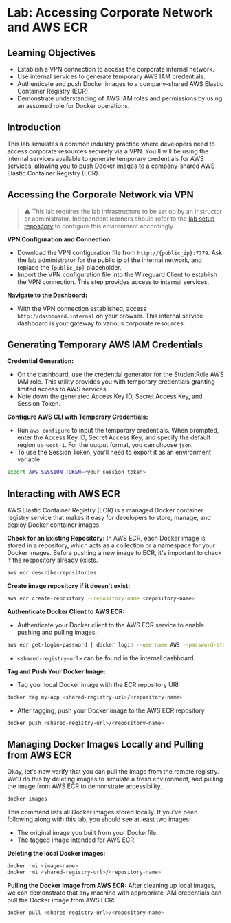# Lab: Accessing Corporate Network and AWS ECR

## Learning Objectives
- Establish a VPN connection to access the corporate internal network.
- Use internal services to generate temporary AWS IAM credentials.
- Authenticate and push Docker images to a company-shared AWS Elastic Container Registry (ECR).
- Demonstrate understanding of AWS IAM roles and permissions by using an assumed role for Docker operations.

## Introduction
This lab simulates a common industry practice where developers need to access corporate resources securely via a VPN. You'll will be using the internal services available to generate temporary credentials for AWS services, allowing you to push Docker images to a company-shared AWS Elastic Container Registry (ECR).

## Accessing the Corporate Network via VPN
> :warning: This lab requires the lab infrastructure to be set up by an instructor or administrator. Independent learners should refer to the [lab setup repository](https://github.com/open-devsecops/lab-infra-setup/tree/main/topic-2-cicd-lab/aws) to configure this environment accordingly.

**VPN Configuration and Connection:**
- Download the VPN configuration file from `http://{public_ip}:7779`. Ask the lab administrator for the public ip of the internal network, and replace the `{public_ip}` placeholder.
- Import the VPN configuration file into the Wireguard Client to establish the VPN connection. This step provides access to internal services.

**Navigate to the Dashboard:**
- With the VPN connection established, access `http://dashboard.internal` on your browser. This internal service dashboard is your gateway to various corporate resources.

## Generating Temporary AWS IAM Credentials

**Credential Generation:**
- On the dashboard, use the credential generator for the StudentRole AWS IAM role. This utility provides you with temporary credentials granting limited access to AWS services.
- Note down the generated Access Key ID, Secret Access Key, and Session Token.

**Configure AWS CLI with Temporary Credentials:**
- Run `aws configure` to input the temporary credentials. When prompted, enter the Access Key ID, Secret Access Key, and specify the default region `us-west-1`. For the output format, you can choose `json`.
- To use the Session Token, you'll need to export it as an environment variable:

```bash
export AWS_SESSION_TOKEN=<your_session_token>
```

## Interacting with AWS ECR
AWS Elastic Container Registry (ECR) is a managed Docker container registry service that makes it easy for developers to store, manage, and deploy Docker container images.

**Check for an Existing Repository:**
In AWS ECR, each Docker image is stored in a repository, which acts as a collection or a namespace for your Docker images. Before pushing a new image to ECR, it's important to check if the respository already exists.

```bash
aws ecr describe-repositories
```

**Create image repository if it doesn't exist:**
```bash
aws ecr create-repository --repository-name <repository-name>
```

**Authenticate Docker Client to AWS ECR:**
- Authenticate your Docker client to the AWS ECR service to enable pushing and pulling images.
```bash
aws ecr get-login-password | docker login --username AWS --password-stdin <shared-registry-url>
```
- `<shared-registry-url>` can be found in the internal dashboard.

**Tag and Push Your Docker Image:**
- Tag your local Docker image with the ECR repository URI
```bash
docker tag my-app <shared-registry-url>/<repository-name>
```
- After tagging, push your Docker image to the AWS ECR repository
```bash
docker push <shared-registry-url>/<repository-name>
```

## Managing Docker Images Locally and Pulling from AWS ECR
Okay, let's now verify that you can pull the image from the remote registry. We'll do this by deleting images to simulate a fresh environment, and pulling the image from AWS ECR to demonstrate accessibility.

```bash
docker images
```

This command lists all Docker images stored locally. If you've been following along with this lab, you should see at least two images:
- The original image you built from your Dockerfile.
- The tagged image intended for AWS ECR.

**Deleting the local Docker images:**
```bash
docker rmi <image-name>
docker rmi <shared-registry-url>/<repository-name>
```

**Pulling the Docker Image from AWS ECR:**
After cleaning up local images, we can demonstrate that any machine with appropriate IAM credentials can pull the Docker image from AWS ECR:
```bash
docker pull <shared-registry-url>/<repository-name>
```
